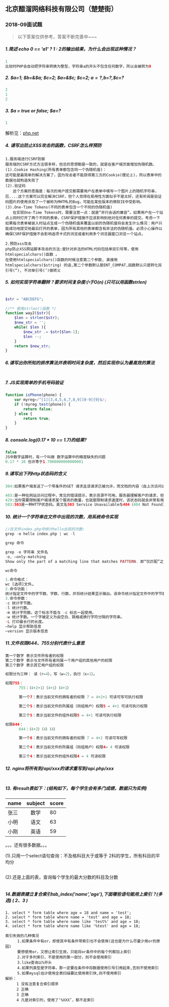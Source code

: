 ## 北京醋溜网络科技有限公司（楚楚街）
### 2018-09面试题

> 以下答案仅供参考，答案不断完善中~~~

##### 1.简述 echo 0 == 'a1' ? 1 : 2的输出结果，为什么会出现这种情况？

```php
1
比较时PHP会自动把字符串转换为整型，字符串a的开头不包含任何数字，所以会被转为0
```

##### 2. $a=1; $b=&$a; $c=2; $a=&$c; $c=2; $a=?,$b=?,$c=?

```php
2
1
2
```

##### 3. $a = true or false; $a=?

```php
1
```
解析见：[php.net](https://www.php.net/manual/zh/language.operators.logical.php)

##### 4. 请写出防止XSS攻击的函数，CSRF怎么样预防

```text
1.服务端进行CSRF防御
服务端的CSRF方式方法很多样，但总的思想都是一致的，就是在客户端页面增加伪随机数。
(1).Cookie Hashing(所有表单都包含同一个伪随机值)：
这可能是最简单的解决方案了，因为攻击者不能获得第三方的Cookie(理论上)，所以表单中的数据也就构造失败了
(2).验证码
　　这个方案的思路是：每次的用户提交都需要用户在表单中填写一个图片上的随机字符串，厄....这个方案可以完全解决CSRF，但个人觉得在易用性方面似乎不是太好，还有听闻是验证码图片的使用涉及了一个被称为MHTML的Bug，可能在某些版本的微软IE中受影响。
(3).One-Time Tokens(不同的表单包含一个不同的伪随机值)
　　在实现One-Time Tokens时，需要注意一点：就是“并行会话的兼容”。如果用户在一个站点上同时打开了两个不同的表单，CSRF保护措施不应该影响到他对任何表单的提交。考虑一下如果每次表单被装入时站点生成一个伪随机值来覆盖以前的伪随机值将会发生什么情况：用户只能成功地提交他最后打开的表单，因为所有其他的表单都含有非法的伪随机值。必须小心操作以确保CSRF保护措施不会影响选项卡式的浏览或者利用多个浏览器窗口浏览一个站点。

2.预防xss攻击
php防止XSS跨站脚本攻击的方法:是针对非法的HTML代码包括单双引号等，使用htmlspecialchars()函数 。
在使用htmlspecialchars()函数的时候注意第二个参数, 直接用htmlspecialchars($string) 的话,第二个参数默认是ENT_COMPAT,函数默认只是转化双引号(“), 不对单引号(‘)做转义
```

##### 5. 如何实现字符串翻转？要求时间复杂度小于O(n) (只可以用函数strlen)

```php

$str = "ABCDEFG";
 
//** 使用strlen()函数 */
function way2($str){
    $len = strlen($str);
    $new_str = '';
    while( $len ){
        $new_str .= $str[$len-1];
        $len --;
    }
    return $new_str;
}

```

##### 6.请写出你所知的排序算法并表明时间复杂度，然后实现你认为最高效的算法

```php

```

##### 7. JS实现简单的手机号码验证

```javascript
function isPhone(phone) {
    var myreg=/^[1][3,4,5,6,7,8,9][0-9]{9}$/;
    if (!myreg.test(phone)) {
        return false;
    } else {
        return true;
    }
}
```

##### 8. console.log(0.17 * 10 == 1.7)的结果?

```php
false
JS中数字运算时，有一个叫做 数字运算中的精度缺失的问题
0.17 * 10 也许等于1.7000000000000001
```

##### 9.请写出下列http状态码的含义

```php
304:如果客户端发送了一个带条件的GET 请求且该请求已被允许，而文档的内容（自上次访问以来或者根据请求的条件）并没有改变，则服务器应当返回这个304状态码。简单的表达就是：服务端已经执行了GET，但文件未变化。

403:是一种在网站访问过程中，常见的错误提示，表示资源不可用。服务器理解客户的请求，但拒绝处理它，通常由于服务器上文件或目录的权限设置导致的WEB访问错误。
429:当你需要限制客户端请求某个服务的数量，也就是限制请求速度时，该状态码就会非常有用。在此之前，有一些类似的状态码。例如“509 Bandwidth Limit Exceeded”
503:503是一种HTTP状态码。英文名503 Service Unavailable与404（404 Not Found)是同属一种网页状态出错码。前者是服务器出错的一种返回状态，后者是网页程序没有相关的结果后返回的一种状态，需要优化网站的时候通常需要制作404出错页以便网站整体优化。
```

##### 10. 统计一个字符串在文件中出现的次数，用系统命令实现


```php
//在文件index.php中统计hello出现的次数:
grep -o hello index.php | wc -l

grep 命令

grep -o 字符串 文件名 
-o, –only-matching 
Show only the part of a matching line that matches PATTERN. 即“仅匹配”之意。 返回匹配到的字符串

wc命令

1.命令格式： 
wc [选项]文件… 
2.命令功能： 
统计指定文件中的字节数、字数、行数，并将统计结果显示输出。该命令统计指定文件中的字节数、字数、行数。如果没有给出文件名，则从标准输入读取。wc同时也给出所指定文件的总统计数。 
3.命令参数： 
-c 统计字节数。 
-l 统计行数。 
-m 统计字符数。这个标志不能与 -c 标志一起使用。 
-w 统计字数。一个字被定义为由空白、跳格或换行字符分隔的字符串。 
-L 打印最长行的长度。 
–help 显示帮助信息 
–version 显示版本信息
```


##### 11.文件权限644、755分别代表什么意思

```php
第一个数字 表示文件所有者的权限 
第二个数字 表示与文件所有者同属一个用户组的其他用户的权限 
第三个数字 表示其它用户组的权限

权限分为三种： 读（r=4），写（w=2），执行（x=1）。

权限755：
      755：（4+2+1）（4+1）（4+1）

      第一个7：表示当前文件的拥有者的权限 7 = 4+2+1 可读可写可执行权限

      第二个5：表示当前文件的所属组（同组用户）权限5 = 4+1 可读可执行权限

      第三个5：表示当前文件的组外权限5 = 4+1 可读可执行权限

权限644：
      644：（4+2）（4）（4）

      第一个6：表示当前文件的拥有者的权限 7 = 4+2 可读可写权限

      第二个4：表示当前文件的所属组（同组用户）权限4= 4 可读权限

      第三个4：表示当前文件的组外权限4 = 4 可读权限
```

##### 12. nginx将所有到/api/xxx的请求重写到/api.php/xxx

```php

```


##### 13. 有result表如下：(结构如下，每个学生会有多门成绩，数据只为实例)

| name  | subject| score |
|------ |:------:| ----- |
| 张三   |  数学   | 80   |
| 小明   |  语文   | 63   |
| 小刚   |  英语   | 59   |
。。。还有很多数据。。。

(1).只用一个select语句查询：不及格科目大于或等于 2科的学生，所有科目的平均分
```php

```

(2).还是上面的表，查询每个学生的最大分数的科目及分数
```php

```

##### 14.数据表建立复合索引tab_index('name','age'),下面哪些语句能用上索引？(多选) ( 2、3 )

```mysql
1. select * form table where age = 18 and name = 'test';
2. select * form table where name = 'test' and age = 18;
3. select * form table where name like 'test%' and age = 18;
4. select * form table where name like '%test' and age = 18;
```

```
索引失效的几种情况
  　　1.如果条件中有or，即使其中有条件带索引也不会使用(这也是为什么尽量少用or的原因)
  　　要想使用or，又想让索引生效，只能将or条件中的每个列都加上索引
  　　2.对于多列索引，不是使用的第一部分，则不会使用索引
  　　3.like查询以%开头
  　　4.如果列类型是字符串，那一定要在条件中将数据使用引号引用起来,否则不使用索引
  　　5.如果mysql估计使用全表扫描要比使用索引快,则不使用索引
解析：
     1 没有注意复合索引顺序
     2 正确 
     3 正确 
     4 凡是对索引列，使用了‘%XXX’，都不走索引
```
